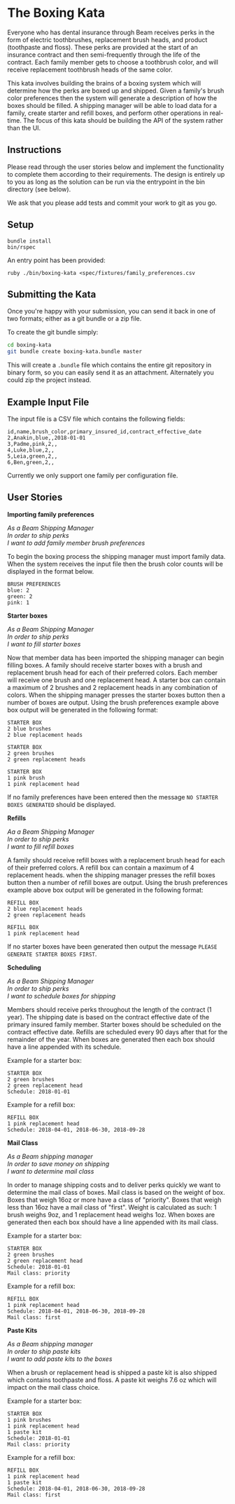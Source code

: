 The Boxing Kata
=================

Everyone who has dental insurance through Beam receives perks in the form of electric toothbrushes, replacement brush heads, and product (toothpaste and floss). These perks are provided at the start of an insurance contract and then semi-frequently through the life of the contract.  Each family member gets to choose a toothbrush color, and will receive replacement toothbrush heads of the same color.

This kata involves building the brains of a boxing system which will determine how the perks are boxed up and shipped. Given a family's brush color preferences then the system will generate a description of how the boxes should be filled.  A shipping manager will be able to load data for a family, create starter and refill boxes, and perform other operations in real-time.  The focus of this kata should be building the API of the system rather than the UI. 

Instructions
------------
Please read through the user stories below and implement the functionality to complete them according to their requirements.  The design is entirely up to you as long as the solution can be run via the entrypoint in the bin directory (see below). 

We ask that you please add tests and commit your work to git as you go.

Setup
-----

```
bundle install
bin/rspec
```

An entry point has been provided:

```
ruby ./bin/boxing-kata <spec/fixtures/family_preferences.csv
```

Submitting the Kata
--------------------

Once you're happy with your submission, you can send it back in one of two formats; either as a git bundle or a zip file.  

To create the git bundle simply:

```bash
cd boxing-kata
git bundle create boxing-kata.bundle master
```

This will create a `.bundle` file which contains the entire git repository in binary form, so you can easily send it as an attachment.  Alternately you could zip the project instead.

Example Input File
------------------
The input file is a CSV file which contains the following fields:

```
id,name,brush_color,primary_insured_id,contract_effective_date
2,Anakin,blue,,2018-01-01
3,Padme,pink,2,,
4,Luke,blue,2,,
5,Leia,green,2,,
6,Ben,green,2,,
```

Currently we only support one family per configuration file.

User Stories
--------------

**Importing family preferences**

_As a Beam Shipping Manager_<br>
_In order to ship perks_<br>
_I want to add family member brush preferences_<br>

To begin the boxing process the shipping manager must import family data.  When the system receives the input file then the brush color counts will be displayed in the format below.

```
BRUSH PREFERENCES
blue: 2
green: 2
pink: 1
```
**Starter boxes**

_As a Beam Shipping Manager_<br>
_In order to ship perks_<br>
_I want to fill starter boxes_<br>

Now that member data has been imported the shipping manager can begin filling boxes. A family should receive starter boxes with a brush and replacement brush head for each of their preferred colors. Each member will receive one brush and one replacement head. A starter box can contain a maximum of 2 brushes and 2 replacement heads in any combination of colors. When the shipping manager presses the starter boxes button then a number of boxes are output.  Using the brush preferences example above box output will be generated in the following format:

```
STARTER BOX
2 blue brushes
2 blue replacement heads

STARTER BOX
2 green brushes
2 green replacement heads

STARTER BOX
1 pink brush
1 pink replacement head
```

If no family preferences have been entered then the message `NO STARTER BOXES GENERATED` should be displayed.

**Refills**

_Aa a Beam Shipping Manager_<br>
_In order to ship perks_<br>
_I want to fill refill boxes_<br>

A family should receive refill boxes with a replacement brush head for each of their preferred colors. A refill box can contain a maximum of 4 replacement heads. when the shipping manager presses the refill boxes button then a number of refill boxes are output.  Using the brush preferences example above box output will be generated in the following format:

```
REFILL BOX
2 blue replacement heads
2 green replacement heads

REFILL BOX
1 pink replacement head
```

If no starter boxes have been generated then output the message `PLEASE GENERATE STARTER BOXES FIRST`.

**Scheduling**

_As a Beam Shipping Manager_<br>
_In order to ship perks_<br>
_I want to schedule boxes for shipping_<br>

Members should receive perks throughout the length of the contract (1 year).  The shipping date is based on the contract effective date of the primary insured family member.  Starter boxes should be scheduled on the contract effective date.  Refills are scheduled every 90 days after that for the remainder of the year. When boxes are generated then each box should have a line appended with its schedule.

Example for a starter box:
```
STARTER BOX
2 green brushes
2 green replacement head
Schedule: 2018-01-01
```

Example for a refill box:
```
REFILL BOX
1 pink replacement head
Schedule: 2018-04-01, 2018-06-30, 2018-09-28
```

**Mail Class**

_As a Beam shipping manager_<br>
_In order to save money on shipping_<br>
_I want to determine mail class_<br>

In order to manage shipping costs and to deliver perks quickly we want to determine the mail class of boxes. Mail class is based on the weight of box. Boxes that weigh 16oz or more have a class of "priority".  Boxes that weigh less than 16oz have a mail class of "first". Weight is calculated as such: 1 brush weighs 9oz, and 1 replacement head weighs 1oz. When boxes are generated then each box should have a line appended with its mail class.

Example for a starter box:
```
STARTER BOX
2 green brushes
2 green replacement head
Schedule: 2018-01-01
Mail class: priority
```

Example for a refill box:
```
REFILL BOX
1 pink replacement head
Schedule: 2018-04-01, 2018-06-30, 2018-09-28
Mail class: first
```

**Paste Kits**

_As a Beam shipping manager_<br>
_In order to ship paste kits_<br>
_I want to add paste kits to the boxes_<br>

When a brush or replacement head is shipped a paste kit is also shipped which contains toothpaste and floss. A paste kit weighs 7.6 oz which will impact on the mail class choice.

Example for a starter box:
```
STARTER BOX
1 pink brushes
1 pink replacement head
1 paste kit
Schedule: 2018-01-01
Mail class: priority
```

Example for a refill box:
```
REFILL BOX
1 pink replacement head
1 paste kit
Schedule: 2018-04-01, 2018-06-30, 2018-09-28
Mail class: first
```
